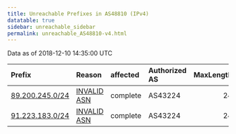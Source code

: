 ```yaml
---
title: Unreachable Prefixes in AS48810 (IPv4)
datatable: true
sidebar: unreachable_sidebar
permalink: unreachable_AS48810-v4.html
---
```


Data as of 2018-12-10 14:35:00 UTC


<div class="datatable-begin"></div>

| Prefix                                                   | Reason                                                                                                 | affected   | Authorized AS   |   MaxLength | Anchor                                         |   unreachable /24s |
|:---------------------------------------------------------|:-------------------------------------------------------------------------------------------------------|:-----------|:----------------|------------:|:-----------------------------------------------|-------------------:|
| [89.200.245.0/24](https://stat.ripe.net/89.200.245.0/24) | [INVALID ASN](https://rpki-validator.ripe.net/announcement-preview?asn=AS48810&prefix=89.200.245.0/24) | complete   | AS43224         |          24 | [RIPE](unreachable_RIPE_NCC_RPKI_Root-v4.html) |                  1 |
| [91.223.183.0/24](https://stat.ripe.net/91.223.183.0/24) | [INVALID ASN](https://rpki-validator.ripe.net/announcement-preview?asn=AS48810&prefix=91.223.183.0/24) | complete   | AS43224         |          24 | [RIPE](unreachable_RIPE_NCC_RPKI_Root-v4.html) |                  1 |

<div class="datatable-end"></div>